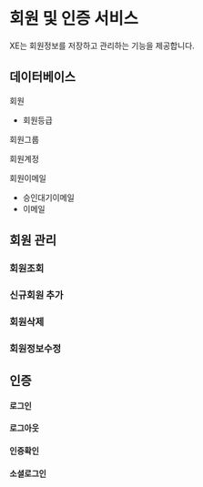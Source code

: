 # 회원 및 인증 서비스

XE는 회원정보를 저장하고 관리하는 기능을 제공합니다.


## 데이터베이스

회원

- 회원등급

회원그룹

회원계정

회원이메일

- 승인대기이메일
- 이메일


## 회원 관리

### 회원조회

### 신규회원 추가

### 회원삭제

### 회원정보수정


## 인증

#### 로그인

#### 로그아웃

#### 인증확인

#### 소셜로그인
